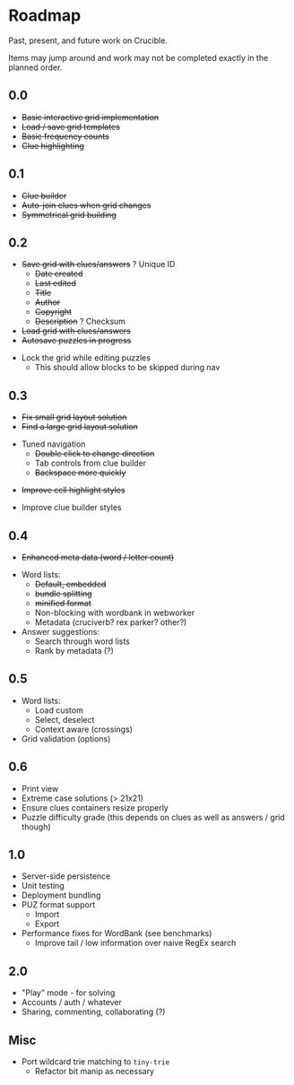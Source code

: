 Roadmap
===

Past, present, and future work on Crucible.

Items may jump around and work may not be completed exactly in the planned order.

## 0.0
 - ~~Basic interactive grid implementation~~
 - ~~Load / save grid templates~~
 - ~~Basic frequency counts~~
 - ~~Clue highlighting~~

## 0.1
 - ~~Clue builder~~
 - ~~Auto-join clues when grid changes~~
 - ~~Symmetrical grid building~~

## 0.2
 - ~~Save grid with clues/answers~~
    ? Unique ID
    - ~~Date created~~
    - ~~Last edited~~
    - ~~Title~~
    - ~~Author~~
    - ~~Copyright~~
    - ~~Description~~
    ? Checksum
 - ~~Load grid with clues/answers~~
 - ~~Autosave puzzles in progress~~
 * Lock the grid while editing puzzles
    - This should allow blocks to be skipped during nav

## 0.3
 - ~~Fix small grid layout solution~~
 - ~~Find a large grid layout solution~~
 * Tuned navigation
    - ~~Double click to change direction~~
    - Tab controls from clue builder
    - ~~Backspace more quickly~~
 - ~~Improve cell highlight styles~~
 * Improve clue builder styles

## 0.4
 - ~~Enhanced meta data (word / letter count)~~
 * Word lists:
    - ~~Default, embedded~~
     - ~~bundle splitting~~
     - ~~minified format~~
     * Non-blocking with wordbank in webworker
    * Metadata (cruciverb? rex parker? other?)
 * Answer suggestions:
    * Search through word lists
    * Rank by metadata (?)

## 0.5
 * Word lists:
    * Load custom
    * Select, deselect
    * Context aware (crossings)
 * Grid validation (options)

## 0.6
 * Print view
 * Extreme case solutions (> 21x21)
 * Ensure clues containers resize properly
 * Puzzle difficulty grade (this depends on clues as well as answers / grid though)

## 1.0
 * Server-side persistence
 * Unit testing
 * Deployment bundling
 * PUZ format support
    - Import
    - Export
 * Performance fixes for WordBank (see benchmarks)
    - Improve tail / low information over naive RegEx search

## 2.0
 * "Play" mode - for solving
 * Accounts / auth / whatever
 * Sharing, commenting, collaborating (?)



## Misc
 - Port wildcard trie matching to `tiny-trie`
    - Refactor bit manip as necessary
